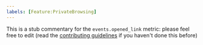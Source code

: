 ```yaml
---
labels: [Feature:PrivateBrowsing]
---
```


This is a stub commentary for the `events.opened_link` metric: please feel free to edit (read the
[contributing guidelines](https://github.com/mozilla/glean-annotations/blob/main/CONTRIBUTING.md)
if you haven't done this before)
